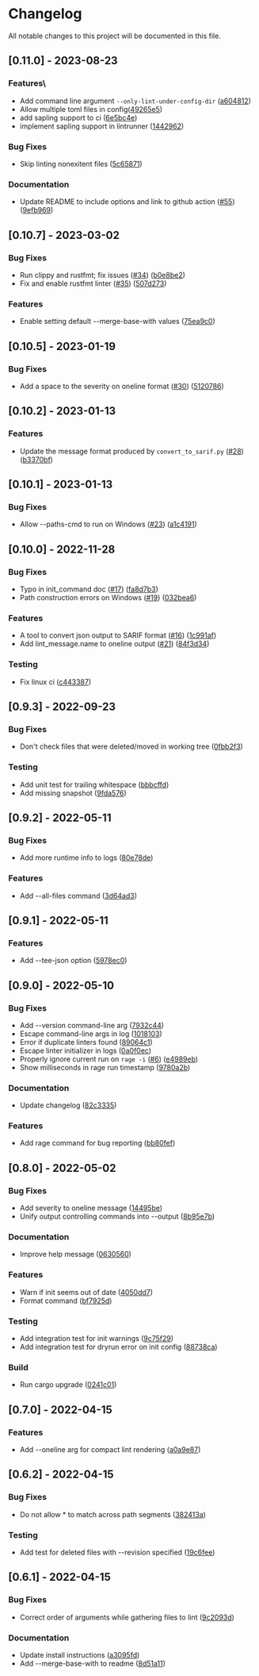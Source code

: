 # Changelog

All notable changes to this project will be documented in this file.

## [0.11.0] - 2023-08-23

### Features\
- Add command line argument `--only-lint-under-config-dir` ([a604812](https://github.com/suo/lintrunner/commit/a604812e11c5c5bf3c1160f9ee7ccd9a9680f43a))
- Allow multiple toml files in config([49265e5](https://github.com/suo/lintrunner/commit/49265e5f544e8d7edf62bb6cf52af8a88573847b))
- add sapling support to ci ([6e5bc4e](https://github.com/suo/lintrunner/commit/6e5bc4ee93920cae11a02bb35f7900cd06f64818))
- implement sapling support in lintrunner ([1442962](https://github.com/suo/lintrunner/commit/1442962475b7065151656ae9629de23ef4f08ca3))

### Bug Fixes

- Skip linting nonexitent files ([5c65871](https://github.com/suo/lintrunner/commit/5c65871f90493fb2f92a1d05534e76260dcd7c23))

### Documentation

- Update README to include options and link to github action ([#55](https://github.com/suo/lintrunner/issues/55)) ([9efb969](https://github.com/suo/lintrunner/commit/9efb969e27f5775e619a3bbf51576a175557e3f8))

## [0.10.7] - 2023-03-02

### Bug Fixes

- Run clippy and rustfmt; fix issues ([#34](https://github.com/suo/lintrunner/issues/34)) ([b0e8be2](https://github.com/suo/lintrunner/commit/b0e8be295e5a0e959f36ea740b95780a9abe7400))
- Fix and enable rustfmt linter ([#35](https://github.com/suo/lintrunner/issues/35)) ([507d273](https://github.com/suo/lintrunner/commit/507d27314283fd5c6acede4e75800766921e358d))

### Features

- Enable setting default --merge-base-with values ([75ea9c0](https://github.com/suo/lintrunner/commit/75ea9c09cd6904e6e53170af0661fd3dcb39c9e9))

## [0.10.5] - 2023-01-19

### Bug Fixes

- Add a space to the severity on oneline format ([#30](https://github.com/suo/lintrunner/issues/30)) ([5120786](https://github.com/suo/lintrunner/commit/5120786d3a61bf9013563a126f61f9cb5727be1a))

## [0.10.2] - 2023-01-13

### Features

- Update the message format produced by `convert_to_sarif.py` ([#28](https://github.com/suo/lintrunner/issues/28)) ([b3370bf](https://github.com/suo/lintrunner/commit/b3370bff64ee5bdaad7faef89b4127c2d3b4f357))

## [0.10.1] - 2023-01-13

### Bug Fixes

- Allow --paths-cmd to run on Windows ([#23](https://github.com/suo/lintrunner/issues/23)) ([a1c4191](https://github.com/suo/lintrunner/commit/a1c4191575959974ce5b17269f624b17e93951a0))

## [0.10.0] - 2022-11-28

### Bug Fixes

- Typo in init_command doc ([#17](https://github.com/suo/lintrunner/issues/17)) ([fa8d7b3](https://github.com/suo/lintrunner/commit/fa8d7b32641e58c041e9f3bf15a4b26e1afff915))
- Path construction errors on Windows ([#19](https://github.com/suo/lintrunner/issues/19)) ([032bea6](https://github.com/suo/lintrunner/commit/032bea69f31f6ccfab5cb6670edfb5adb22f1840))

### Features

- A tool to convert json output to SARIF format ([#16](https://github.com/suo/lintrunner/issues/16)) ([1c991af](https://github.com/suo/lintrunner/commit/1c991affb15edac2bb67080e49bf0e5037b47e92))
- Add lint_message.name to oneline output ([#21](https://github.com/suo/lintrunner/issues/21)) ([84f3d34](https://github.com/suo/lintrunner/commit/84f3d34c6db340bdbbe63a4d192004f17769758b))

### Testing

- Fix linux ci ([c443387](https://github.com/suo/lintrunner/commit/c443387ff9a42a6f8c9b0e8add04220d2fea46a1))

## [0.9.3] - 2022-09-23

### Bug Fixes

- Don't check files that were deleted/moved in working tree ([0fbb2f3](https://github.com/suo/lintrunner/commit/0fbb2f3d01a08088606ee6650e98d9db9b0b7b3a))

### Testing

- Add unit test for trailing whitespace ([bbbcffd](https://github.com/suo/lintrunner/commit/bbbcffd7d095b16fc831fe48c163b4805e6a9aa0))
- Add missing snapshot ([9fda576](https://github.com/suo/lintrunner/commit/9fda576f330392c244527defb6e80250663744c6))

## [0.9.2] - 2022-05-11

### Bug Fixes

- Add more runtime info to logs ([80e78de](https://github.com/suo/lintrunner/commit/80e78dee128f834f4f696c652bcec32a4f0e0d1c))

### Features

- Add --all-files command ([3d64ad3](https://github.com/suo/lintrunner/commit/3d64ad33ca94172ee27830fb772c35d469b41028))

## [0.9.1] - 2022-05-11

### Features

- Add --tee-json option ([5978ec0](https://github.com/suo/lintrunner/commit/5978ec0e47f38bd0252c3f5afa02d27314edd875))

## [0.9.0] - 2022-05-10

### Bug Fixes

- Add --version command-line arg ([7932c44](https://github.com/suo/lintrunner/commit/7932c44d80279e54b67e02d256b356104ba4bcc2))
- Escape command-line args in log ([1018103](https://github.com/suo/lintrunner/commit/10181032e2093bcf0cb233300b982da459a71975))
- Error if duplicate linters found ([89064c1](https://github.com/suo/lintrunner/commit/89064c1f808d7e76ecc183c182b9c1ac4d765704))
- Escape linter initializer in logs ([0a0f0ec](https://github.com/suo/lintrunner/commit/0a0f0ec1d86b02f77a680ad8e4560ed80219b849))
- Properly ignore current run on `rage -i` ([#6](https://github.com/suo/lintrunner/issues/6)) ([e4989eb](https://github.com/suo/lintrunner/commit/e4989ebe598d7268d4ae715484ec21a57aadd426))
- Show milliseconds in rage run timestamp ([9780a2b](https://github.com/suo/lintrunner/commit/9780a2b8774b3c6e52b29414435a038840a3aabf))

### Documentation

- Update changelog ([82c3335](https://github.com/suo/lintrunner/commit/82c33359f0cde758e7153d4ba450751afbc6c6c8))

### Features

- Add rage command for bug reporting ([bb80fef](https://github.com/suo/lintrunner/commit/bb80fef49fabad5558e77786e157b4ea822d0f23))

## [0.8.0] - 2022-05-02

### Bug Fixes

- Add severity to oneline message ([14495be](https://github.com/suo/lintrunner/commit/14495be590d1b8c223a07f59ccdb6600d22e92c4))
- Unify output controlling commands into --output ([8b95e7b](https://github.com/suo/lintrunner/commit/8b95e7b76c65dc4187b17b9851ce902aebc58944))

### Documentation

- Improve help message ([0630560](https://github.com/suo/lintrunner/commit/06305606f9d840610487a9b7dff9a159a05fb8d1))

### Features

- Warn if init seems out of date ([4050dd7](https://github.com/suo/lintrunner/commit/4050dd7fe883c419e0af110a7d2c6887b6ba08f0))
- Format command ([bf7925d](https://github.com/suo/lintrunner/commit/bf7925df7b1aac0265e3bf88ef8ca05d720e0560))

### Testing

- Add integration test for init warnings ([9c75f29](https://github.com/suo/lintrunner/commit/9c75f293cdccbd662f922548861b277c70f9d14d))
- Add integration test for dryrun error on init config ([88738ca](https://github.com/suo/lintrunner/commit/88738ca299179588e9abae6b8265c8287270edb6))

### Build

- Run cargo upgrade ([0241c01](https://github.com/suo/lintrunner/commit/0241c01630187ce3817ee1964f858ebc7b85d10a))

## [0.7.0] - 2022-04-15

### Features

- Add --oneline arg for compact lint rendering ([a0a9e87](https://github.com/suo/lintrunner/commit/a0a9e878781a2ead70ff7bfc94064275eeb79020))

## [0.6.2] - 2022-04-15

### Bug Fixes

- Do not allow * to match across path segments ([382413a](https://github.com/suo/lintrunner/commit/382413aa40edf2dead74fd9f25fdd01bac00bd80))

### Testing

- Add test for deleted files with --revision specified ([19c6fee](https://github.com/suo/lintrunner/commit/19c6fee0d11096c4ba7e7182fd3178b170cddb10))

## [0.6.1] - 2022-04-15

### Bug Fixes

- Correct order of arguments while gathering files to lint ([9c2093d](https://github.com/suo/lintrunner/commit/9c2093d4dace6e3570cad9bc5b363e0b3fc50b3c))

### Documentation

- Update install instructions ([a3095fd](https://github.com/suo/lintrunner/commit/a3095fde2edacb0dba93250cfca35f2000c4c009))
- Add --merge-base-with to readme ([8d51a11](https://github.com/suo/lintrunner/commit/8d51a117e833211ef275355d27c64eacab40cbce))

<!-- generated by git-cliff -->
